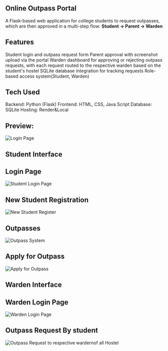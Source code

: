 ## Online Outpass Portal
A Flask-based web application for college students to request outpasses, which are then approved in a multi-step flow: **Student → Parent → Warden**
## Features
 Student login and outpass request form
 Parent approval with screenshot upload via the portal
 Warden dashboard for approving or rejecting outpass requests, with each request routed to the respective warden based on the student's hostel
 SQLite database integration for tracking requests
 Role-based access system(Student, Warden)
## Tech Used
 Backend: Python (Flask)
 Frontend: HTML, CSS, Java Script
 Database: SQLite
 Hosting: Render&Local 
## Preview:
![Login Page](https://github.com/user-attachments/assets/436ffd10-6fc3-4fbb-8c7f-d05a2fb895f1)
  ## Student Interface
   ## Login Page
![Student Login Page](https://github.com/user-attachments/assets/51f08939-ec57-4acf-861f-bc760bf8aae4)
   ## New Student Registration
![New Student Register](https://github.com/user-attachments/assets/990e7d97-bcca-49cc-ab1c-a4c2cb964441)
   ## Outpasses 
![Outpass System](https://github.com/user-attachments/assets/84b49d15-3c87-4724-8952-bca0f184eadc)
  ##  Apply for Outpass
![Apply for Outpass](https://github.com/user-attachments/assets/dca7f6ee-4e95-4cb4-b913-1e56ec02b093)
 ## Warden Interface
  ## Warden Login Page
![Warden Login Page](https://github.com/user-attachments/assets/756e3864-69d1-4d60-8ca7-3e29874241c4)
  ## Outpass Request By student
![Outpass Request to respective wardernof all Hostel](https://github.com/user-attachments/assets/e938e11b-4c47-41a4-9515-4de0926929bf)








